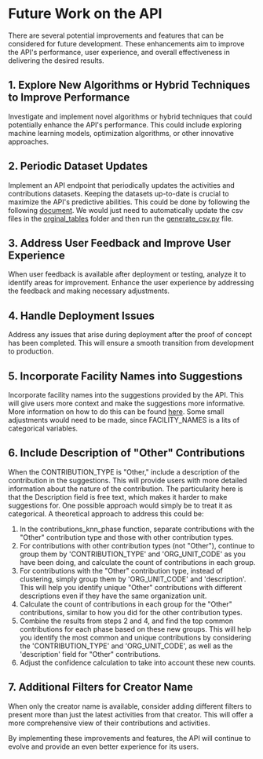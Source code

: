# Future Work on the API

There are several potential improvements and features that can be considered for future development. These enhancements aim to improve the API's performance, user experience, and overall effectiveness in delivering the desired results.

## 1. Explore New Algorithms or Hybrid Techniques to Improve Performance

Investigate and implement novel algorithms or hybrid techniques that could potentially enhance the API's performance. This could include exploring machine learning models, optimization algorithms, or other innovative approaches.

## 2. Periodic Dataset Updates

Implement an API endpoint that periodically updates the activities and contributions datasets. Keeping the datasets up-to-date is crucial to maximize the API's predictive abilities.
This could be done by following the following [document](update_data.md). We would just need to automatically update the csv files in the [orginal_tables](../data/csv_generation/original_tables) folder and then run the [generate_csv.py](../data/csv_generation/generate_csv.py) file.

## 3. Address User Feedback and Improve User Experience

When user feedback is available after deployment or testing, analyze it to identify areas for improvement. Enhance the user experience by addressing the feedback and making necessary adjustments.

## 4. Handle Deployment Issues

Address any issues that arise during deployment after the proof of concept has been completed. This will ensure a smooth transition from development to production.

## 5. Incorporate Facility Names into Suggestions

Incorporate facility names into the suggestions provided by the API. This will give users more context and make the suggestions more informative.
More information on how to do this can be found [here](incorporate_new_field.md). 
Some small adjustments would need to be made, since FACILITY_NAMES is a lits of categorical variables.

## 6. Include Description of "Other" Contributions

When the CONTRIBUTION_TYPE is "Other," include a description of the contribution in the suggestions. This will provide users with more detailed information about the nature of the contribution.
The particularity here is that the Description field is free text, which makes it harder to make suggestions for. One possible approach would simply be to treat it as categorical.
A theoretical approach to address this could be:
1. In the contributions_knn_phase function, separate contributions with the "Other" contribution type and those with other contribution types.
2. For contributions with other contribution types (not "Other"), continue to group them by 'CONTRIBUTION_TYPE' and 'ORG_UNIT_CODE' as you have been doing, and calculate the count of contributions in each group.
3. For contributions with the "Other" contribution type, instead of clustering, simply group them by 'ORG_UNIT_CODE' and 'description'. This will help you identify unique "Other" contributions with different descriptions even if they have the same organization unit.
4. Calculate the count of contributions in each group for the "Other" contributions, similar to how you did for the other contribution types.
5. Combine the results from steps 2 and 4, and find the top common contributions for each phase based on these new groups. This will help you identify the most common and unique contributions by considering the 'CONTRIBUTION_TYPE' and 'ORG_UNIT_CODE', as well as the 'description' field for "Other" contributions.
6. Adjust the confidence calculation to take into account these new counts.

## 7. Additional Filters for Creator Name

When only the creator name is available, consider adding different filters to present more than just the latest activities from that creator. This will offer a more comprehensive view of their contributions and activities.

By implementing these improvements and features, the API will continue to evolve and provide an even better experience for its users.
